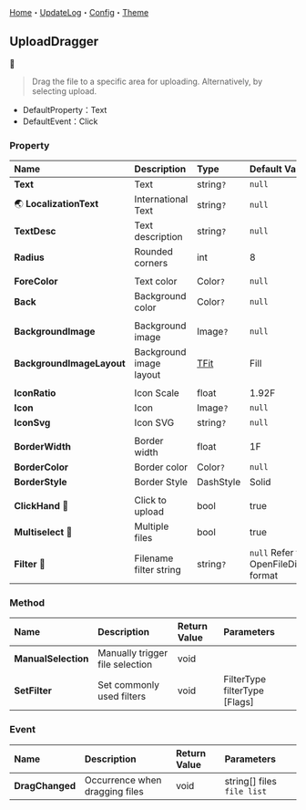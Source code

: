 [Home](../Home.md)・[UpdateLog](../UpdateLog.md)・[Config](../Config.md)・[Theme](../Theme.md)

## UploadDragger
👚

> Drag the file to a specific area for uploading. Alternatively, by selecting upload.

- DefaultProperty：Text
- DefaultEvent：Click

### Property

Name | Description | Type | Default Value |
:--|:--|:--|:--|
**Text** | Text | string`?` | `null` |
🌏 **LocalizationText** | International Text | string`?` | `null` |
**TextDesc** | Text description | string`?` | `null` |
**Radius** | Rounded corners | int | 8 |
||||
**ForeColor** | Text color | Color`?` | `null` ||
**Back** | Background color | Color`?` | `null` |
||||
**BackgroundImage** | Background image | Image`?` | `null` |
**BackgroundImageLayout** | Background image layout | [TFit](Enum.md#tfit) | Fill |
||||
**IconRatio** | Icon Scale | float | 1.92F |
**Icon** | Icon | Image`?` | `null` |
**IconSvg** | Icon SVG | string`?` | `null` |
||||
**BorderWidth** | Border width | float | 1F |
**BorderColor** | Border color | Color`?` | `null` |
**BorderStyle** | Border Style | DashStyle | Solid |
||||
**ClickHand** 🔴 | Click to upload | bool | true |
**Multiselect** 🔴 | Multiple files | bool | true |
**Filter** 🔴 | Filename filter string | string`?` | `null` Refer to OpenFileDialog format |

### Method

Name | Description | Return Value | Parameters |
:--|:--|:--|:--|
**ManualSelection** | Manually trigger file selection | void | |
**SetFilter** | Set commonly used filters | void | FilterType filterType [Flags] |


### Event

Name | Description | Return Value | Parameters |
:--|:--|:--|:--|
**DragChanged** | Occurrence when dragging files | void | string[] files `file list` |